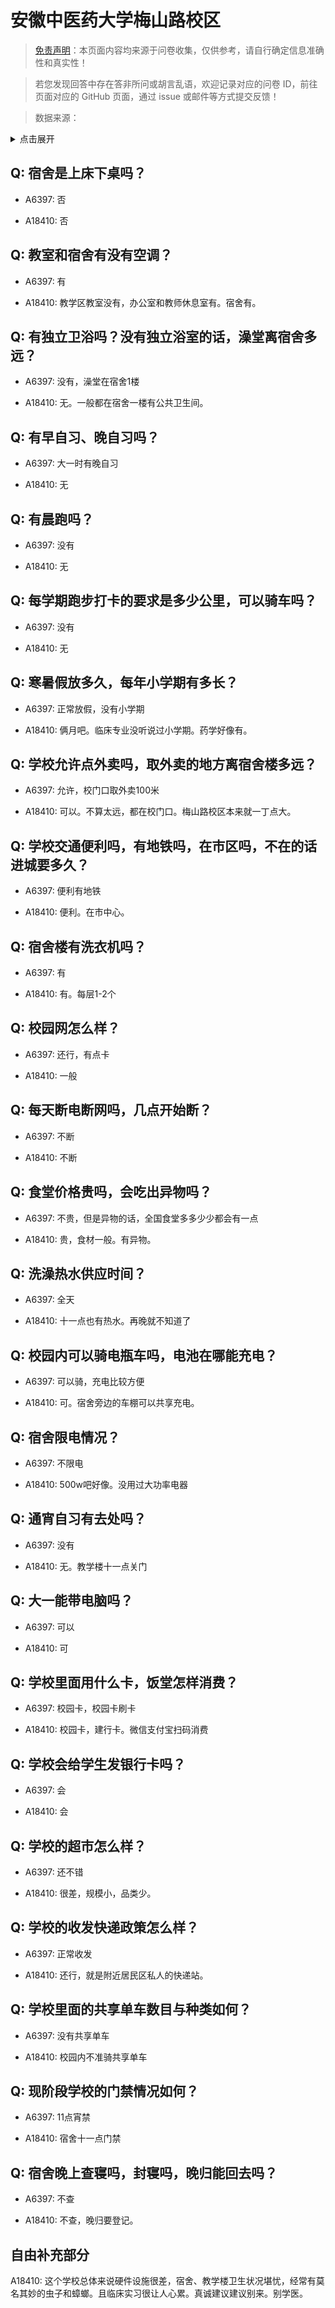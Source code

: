 # 安徽中医药大学梅山路校区

> [免责声明](https://colleges.chat/#_3)：本页面内容均来源于问卷收集，仅供参考，请自行确定信息准确性和真实性！

> 若您发现回答中存在答非所问或胡言乱语，欢迎记录对应的问卷 ID，前往页面对应的 GitHub 页面，通过 issue 或邮件等方式提交反馈！

> 数据来源：

<details><summary>点击展开</summary>
<ul>
<li>A6397: puff-frank@outlook.com (2022 年 06 月)</li>
<li>A18410: 匿名 (2023 年 06 月)</li>
</ul>
</details>

## Q: 宿舍是上床下桌吗？

- A6397: 否

- A18410: 否

## Q: 教室和宿舍有没有空调？

- A6397: 有

- A18410: 教学区教室没有，办公室和教师休息室有。宿舍有。

## Q: 有独立卫浴吗？没有独立浴室的话，澡堂离宿舍多远？

- A6397: 没有，澡堂在宿舍1楼

- A18410: 无。一般都在宿舍一楼有公共卫生间。

## Q: 有早自习、晚自习吗？

- A6397: 大一时有晚自习

- A18410: 无

## Q: 有晨跑吗？

- A6397: 没有

- A18410: 无

## Q: 每学期跑步打卡的要求是多少公里，可以骑车吗？

- A6397: 没有

- A18410: 无

## Q: 寒暑假放多久，每年小学期有多长？

- A6397: 正常放假，没有小学期

- A18410: 俩月吧。临床专业没听说过小学期。药学好像有。

## Q: 学校允许点外卖吗，取外卖的地方离宿舍楼多远？

- A6397: 允许，校门口取外卖100米

- A18410: 可以。不算太远，都在校门口。梅山路校区本来就一丁点大。

## Q: 学校交通便利吗，有地铁吗，在市区吗，不在的话进城要多久？

- A6397: 便利有地铁

- A18410: 便利。在市中心。

## Q: 宿舍楼有洗衣机吗？

- A6397: 有

- A18410: 有。每层1-2个

## Q: 校园网怎么样？

- A6397: 还行，有点卡

- A18410: 一般

## Q: 每天断电断网吗，几点开始断？

- A6397: 不断

- A18410: 不断

## Q: 食堂价格贵吗，会吃出异物吗？

- A6397: 不贵，但是异物的话，全国食堂多多少少都会有一点

- A18410: 贵，食材一般。有异物。

## Q: 洗澡热水供应时间？

- A6397: 全天

- A18410: 十一点也有热水。再晚就不知道了

## Q: 校园内可以骑电瓶车吗，电池在哪能充电？

- A6397: 可以骑，充电比较方便

- A18410: 可。宿舍旁边的车棚可以共享充电。

## Q: 宿舍限电情况？

- A6397: 不限电

- A18410: 500w吧好像。没用过大功率电器

## Q: 通宵自习有去处吗？

- A6397: 没有

- A18410: 无。教学楼十一点关门

## Q: 大一能带电脑吗？

- A6397: 可以

- A18410: 可

## Q: 学校里面用什么卡，饭堂怎样消费？

- A6397: 校园卡，校园卡刷卡

- A18410: 校园卡，建行卡。微信支付宝扫码消费

## Q: 学校会给学生发银行卡吗？

- A6397: 会

- A18410: 会

## Q: 学校的超市怎么样？

- A6397: 还不错

- A18410: 很差，规模小，品类少。

## Q: 学校的收发快递政策怎么样？

- A6397: 正常收发

- A18410: 还行，就是附近居民区私人的快递站。

## Q: 学校里面的共享单车数目与种类如何？

- A6397: 没有共享单车

- A18410: 校园内不准骑共享单车

## Q: 现阶段学校的门禁情况如何？

- A6397: 11点宵禁

- A18410: 宿舍十一点门禁

## Q: 宿舍晚上查寝吗，封寝吗，晚归能回去吗？

- A6397: 不查

- A18410: 不查，晚归要登记。

## 自由补充部分

A18410: 这个学校总体来说硬件设施很差，宿舍、教学楼卫生状况堪忧，经常有莫名其妙的虫子和蟑螂。且临床实习很让人心累。真诚建议建议别来。别学医。